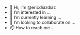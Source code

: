 - 👋 Hi, I’m @ericdiazdiaz
- 👀 I’m interested in ...
- 🌱 I’m currently learning ...
- 💞️ I’m looking to collaborate on ...
- 📫 How to reach me ...

<!---
ericdiazdiaz/ericdiazdiaz is a ✨ special ✨ repository because its `README.md` (this file) appears on your GitHub profile.
You can click the Preview link to take a look at your changes.
--->
